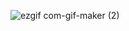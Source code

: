 ![ezgif com-gif-maker (2)](https://user-images.githubusercontent.com/53217819/114311119-75115780-9b28-11eb-87da-8d47c97e4714.gif)
